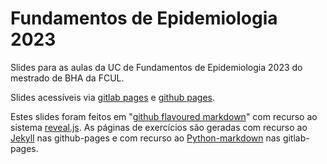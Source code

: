 # Fundamentos de Epidemiologia 2023

Slides para as aulas da UC de Fundamentos de Epidemiologia 2023 do mestrado de BHA da FCUL.

Slides acessíveis via [gitlab pages](https://stuntspt.gitlab.io/FE2023) e [github pages](https://stuntspt.github.io/FE2023).

Estes slides foram feitos em "[github flavoured markdown](https://guides.github.com/features/mastering-markdown/)" com recurso ao sistema [reveal.js](http://lab.hakim.se/reveal-js/). As páginas de exercícios são geradas com recurso ao [Jekyll](https://jekyllrb.com/) nas github-pages e com recurso ao [Python-markdown](https://python-markdown.github.io/) nas gitlab-pages.
